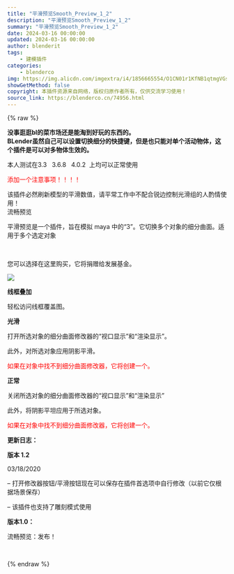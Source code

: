 ```yaml
---
title: "平滑预览Smooth_Preview_1_2"
description: "平滑预览Smooth_Preview_1_2"
summary: "平滑预览Smooth_Preview_1_2"
date: 2024-03-16 00:00:00
updated: 2024-03-16 00:00:00
author: blenderit
tags: 
    - 建模插件
categories:
    - blenderco
img: https://img.alicdn.com/imgextra/i4/1856665554/O1CN01r1KfNB1qtmgVGst0L_!!1856665554.jpg
showGetMethod: false
copyright: 本插件资源来自网络，版权归原作者所有，仅供交流学习使用！
source_link: https://blenderco.cn/74956.html
---
```


{% raw %}
<p><strong>没事逛逛bl的菜市场还是能淘到好玩的东西的。<br>
BLender虽然自己可以设置切换细分的快捷键，但是也只能对单个活动物体，这个插件是可以对多物体生效的。</strong></p><p>本人测试在3.3   3.6.8   4.0.2  上均可以正常使用</p><p><span style="color: #ff0000;">添加一个注意事项！！！！</span></p><p>该插件必然刷新模型的平滑数值，请平常工作中不配合锐边控制光滑组的人酌情使用！<br>
流畅预览</p><p>平滑预览是一个插件，旨在模拟 maya 中的“3”。它切换多个对象的细分曲面。适用于多个选定对象</p><p> </p><p>您可以选择在这里购买，它将捐赠给发展基金。</p><p><img class="fr-fic fr-dib" src="https://s3.amazonaws.com/markets-rails/uploads%2F1599887842734-SmoothPreview.gif"></p><p><strong>线框叠加</strong></p><p>轻松访问线框覆盖图。</p><p><strong>光滑</strong></p><p>打开所选对象的细分曲面修改器的“视口显示”和“渲染显示”。<strong> </strong></p><p>此外，对所选对象应用阴影平滑。</p><p><span style="color: #ff0000;">如果在对象中找不到细分曲面修改器，它将创建一个。</span></p><p><strong>正常</strong></p><p>关闭所选对象的细分曲面修改器的“视口显示”和“渲染显示”</p><p>此外，将阴影平坦应用于所选对象。</p><p><span style="color: #ff0000;">如果在对象中找不到细分曲面修改器，它将创建一个。</span></p><p><strong>更新日志：</strong></p><p><strong>版本 1.2</strong></p><p>03/18/2020</p><p>– 打开修改器按钮/平滑按钮现在可以保存在插件首选项中自行修改（以前它仅根据场景保存）</p><p>– 该插件也支持了雕刻模式使用</p><p><strong>版本1.0：</strong></p><p>流畅预览：发布！</p><p> </p>
<div style="display: none">blenderco</div>
{% endraw %}